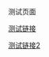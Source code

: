 测试页面

[测试链接](https://github.com/CrescentFlow/My-Final-Blog/issues/new?assignees=CrescentFlow&lables=bug&template=bug_report.md)

[测试链接2](https://github.com/CrescentFlow/My-Final-Blog/issues/new?assignees=CrescentFlow&lables=bug&template=bug_report.mdv=1)
